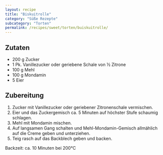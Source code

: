 ```yaml
---
layout: recipe
title: "Biskuitrolle"
category: "Süße Rezepte"
subcategory: "Torten"
permalink: /recipes/sweet/torten/buiskuitrolle/
---
```


## Zutaten
- 200 g Zucker
- 1 Pk. Vanillezucker oder geriebene Schale von ½ Zitrone
- 100 g Mehl
- 100 g Mondamin
- 5 Eier


## Zubereitung
1. Zucker mit Vanillezucker oder geriebener Zitronenschale vermischen.
2. Eier und das Zuckergemisch ca. 5 Minuten auf höchster Stufe schaumig schlagen.
3. Mehl mit Mondamin mischen.
4. Auf langsamen Gang schalten und Mehl-Mondamin-Gemisch allmählich auf die Creme geben und unterziehen.
5. Teig rasch auf das Backblech geben und backen.

Backzeit: ca. 10 Minuten bei 200°C
